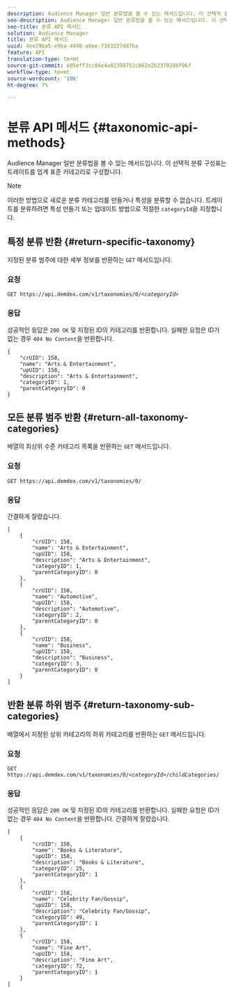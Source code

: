 ```yaml
---
description: Audience Manager 일반 분류법을 볼 수 있는 메서드입니다. 이 선택적 분류 구성표는 트레이트를 업계 표준 카테고리로 구성합니다.
seo-description: Audience Manager 일반 분류법을 볼 수 있는 메서드입니다. 이 선택적 분류 구성표는 트레이트를 업계 표준 카테고리로 구성합니다.
seo-title: 분류 API 메서드
solution: Audience Manager
title: 분류 API 메서드
uuid: 4ee29ba5-e9ba-4498-a6ee-7343227dd7ba
feature: API
translation-type: tm+mt
source-git-commit: e05eff3cc04e4a82399752c862e2b2370286f96f
workflow-type: tm+mt
source-wordcount: '196'
ht-degree: 7%

---
```



# 분류 API 메서드 {#taxonomic-api-methods}

Audience Manager 일반 분류법을 볼 수 있는 메서드입니다. 이 선택적 분류 구성표는 트레이트를 업계 표준 카테고리로 구성합니다.

<!-- c_rest_api_taxonomy.xml -->

>[!NOTE]
>
>이러한 방법으로 새로운 분류 카테고리를 만들거나 특성을 분류할 수 없습니다. 트레이트를 분류하려면 특성 만들기 또는 업데이트 방법으로 적절한 `categoryId`을 지정합니다.

## 특정 분류 반환 {#return-specific-taxonomy}

지정된 분류 범주에 대한 세부 정보를 반환하는 `GET` 메서드입니다.

<!-- r_rest_api_taxonomy.xml -->

### 요청

`GET https://api.demdex.com/v1/taxonomies/0/`*`<categoryId>`*

### 응답

성공적인 응답은 `200 OK` 및 지정된 ID의 카테고리를 반환합니다. 실패한 요청은 ID가 없는 경우 `404 No Content`을 반환합니다.

```
{
    "crUID": 158,
    "name": "Arts & Entertainment",
    "upUID": 158,
    "description": "Arts & Entertainment",
    "categoryID": 1,
    "parentCategoryID": 0
}
```

## 모든 분류 범주 반환 {#return-all-taxonomy-categories}

배열의 최상위 수준 카테고리 목록을 반환하는 `GET` 메서드입니다.

<!-- r_rest_api_taxonomies.xml -->

### 요청

`GET https://api.demdex.com/v1/taxonomies/0/`

### 응답

간결하게 잘렸습니다.

```
[
    {
        "crUID": 158,
        "name": "Arts & Entertainment",
        "upUID": 158,
        "description": "Arts & Entertainment",
        "categoryID": 1,
        "parentCategoryID": 0
    },
    {
        "crUID": 158,
        "name": "Automotive",
        "upUID": 158,
        "description": "Automotive",
        "categoryID": 2,
        "parentCategoryID": 0
    },
    {
        "crUID": 158,
        "name": "Business",
        "upUID": 158,
        "description": "Business",
        "categoryID": 3,
        "parentCategoryID": 0
    }
]
```

## 반환 분류 하위 범주 {#return-taxonomy-sub-categories}

배열에서 지정된 상위 카테고리의 하위 카테고리를 반환하는 `GET` 메서드입니다.

<!-- r_rest_api_taxonomy_sub.xml -->

### 요청

`GET https://api.demdex.com/v1/taxonomies/0/`*`<categoryId>`*`/childCategories/`

### 응답

성공적인 응답은 `200 OK` 및 지정된 ID의 카테고리를 반환합니다. 실패한 요청은 ID가 없는 경우 `404 No Content`을 반환합니다. 간결하게 잘렸습니다.

```
[
    {
        "crUID": 158,
        "name": "Books & Literature",
        "upUID": 158,
        "description": "Books & Literature",
        "categoryID": 25,
        "parentCategoryID": 1
    },
    {
        "crUID": 158,
        "name": "Celebrity Fan/Gossip",
        "upUID": 158,
        "description": "Celebrity Fan/Gossip",
        "categoryID": 49,
        "parentCategoryID": 1
    },
    {
        "crUID": 158,
        "name": "Fine Art",
        "upUID": 158,
        "description": "Fine Art",
        "categoryID": 72,
        "parentCategoryID": 1
    }
]
```
